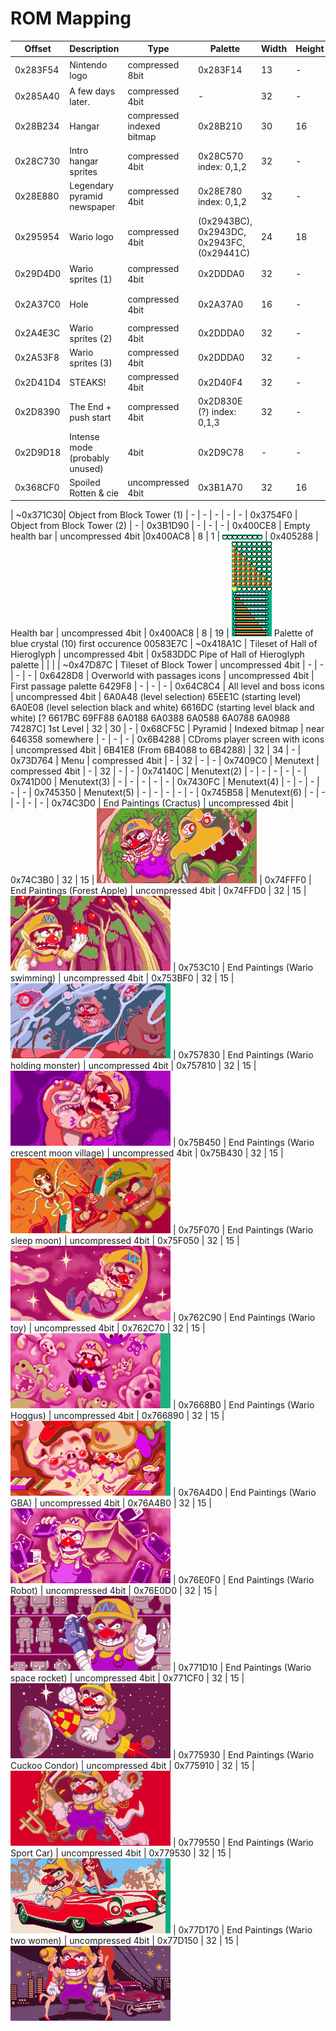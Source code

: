 # ROM Mapping

| Offset   | Description | Type | Palette | Width | Height | Image
| -------- | ----------- | ---- | ------- | ----- | ------ | -----
| 0x283F54 | Nintendo logo | compressed 8bit | 0x283F14 | 13 | - | ![Image](/images/rom-mapping/Nintendo-Logo.png)
| 0x285A40 | A few days later. | compressed 4bit | - | 32 | - | ![Image](/images/rom-mapping/A-Few-Days-Later.png)
| 0x28B234 | Hangar | compressed indexed bitmap | 0x28B210 | 30 | 16 | ![Image](/images/rom-mapping/Compressed-Hangar.png)
| 0x28C730 | Intro hangar sprites | compressed 4bit | 0x28C570 index: 0,1,2 | 32 | - | ![Image](/images/rom-mapping/Intro-Hangar-Sprites.png)
| 0x28E880 | Legendary pyramid newspaper | compressed 4bit | 0x28E780 index: 0,1,2 | 32 | - | ![Image](/images/rom-mapping/Legendary-Pyramid-Newspaper.png)
| 0x295954 | Wario logo | compressed 4bit | (0x2943BC), 0x2943DC, 0x2943FC, (0x29441C) | 24 | 18 | ![Image](/images/rom-mapping/Compressed-Wario-Logo.png)
| 0x29D4D0 | Wario sprites (1) | compressed 4bit | 0x2DDDA0 | 32 | -| ![Image](/images/rom-mapping/Wario-Sprites-1.png)
| 0x2A37C0 | Hole | compressed 4bit | 0x2A37A0 | 16 | - | ![Image](/images/rom-mapping/Hole.png)
| 0x2A4E3C | Wario sprites (2) | compressed 4bit | 0x2DDDA0 | 32 | - | -
| 0x2A53F8 | Wario sprites (3) | compressed 4bit | 0x2DDDA0 | 32 | - | -
| 0x2D41D4 | STEAKS! | compressed 4bit | 0x2D40F4 | 32 | - | -
| 0x2D8390 | The End + push start | compressed 4bit | 0x2D830E (?) index: 0,1,3 | 32 | - | -
| 0x2D9D18 | Intense mode (probably unused) | 4bit | 0x2D9C78 | - | - | -
| 0x368CF0 | Spoiled Rotten & cie | uncompressed 4bit | 0x3B1A70 | 32 | 16 | ![Image](/images/rom-mapping/Spoiled-Rotten-1.png)

| ~0x371C30| Object from Block Tower (1) | - | - | - | - | -
| 0x3754F0 | Object from Block Tower (2) | - | 0x3B1D90 | - | - | -
| 0x400CE8 | Empty health bar |  uncompressed 4bit |0x400AC8 | 8 | 1 | ![Image](/images/rom-mapping/Empty-Health.png)
| 0x405288 | Health bar | uncompressed 4bit | 0x400AC8 | 8 | 19 | ![Image](/images/rom-mapping/Health-Bar.png)
Palette of blue crystal (10) first occurence 00583E7C
| ~0x418A1C | Tileset of Hall of Hieroglyph | uncompressed 4bit | 0x583DDC Pipe of Hall of Hieroglyph palette | | |
| ~0x47D87C | Tileset of Block Tower | uncompressed 4bit | - | - | - | -
| 0x6428D8 | Overworld with passages icons | uncompressed 4bit | First passage palette 6429F8 | - | - | -
| 0x64C8C4 | All level and boss icons | uncompressed 4bit | 6A0A48 (level selection) 65EE1C (starting level) 6A0E08 (level selection black and white) 6616DC (starting level black and white) [? 6617BC 69FF88 6A0188 6A0388 6A0588 6A0788 6A0988 74287C] 1st Level  | 32 | 30 | -
| 0x68CF5C | Pyramid | Indexed bitmap | near 646358 somewhere | - | - | -
| 0x6B4288 | CDroms player screen with icons | uncompressed 4bit | 6B41E8 (From 6B4088 to 6B4288) | 32 | 34 | -
| 0x73D764 | Menu | compressed 4bit | - | 32 | - | -
| 0x7409C0 | Menutext | compressed 4bit | - | 32 | - | -
| 0x74140C | Menutext(2) | - | - | - | - | -
| 0x741D00 | Menutext(3) | - | - | - | - | -
| 0x7430FC | Menutext(4) | - | - | - | - | -
| 0x745350 | Menutext(5) | - | - | - | - | -
| 0x745B58 | Menutext(6) | - | - | - | - | -
| 0x74C3D0 | End Paintings (Cractus) | uncompressed 4bit | 0x74C3B0 | 32 | 15 | ![Image](/images/rom-mapping/End-Painting-Wario-Cractus.png)
| 0x74FFF0 | End Paintings (Forest Apple) | uncompressed 4bit | 0x74FFD0 | 32 | 15 | ![Image](/images/rom-mapping/End-Painting-Wario-Forest-Apple.png)
| 0x753C10 | End Paintings (Wario swimming) | uncompressed 4bit | 0x753BF0 | 32 | 15 | ![Image](/images/rom-mapping/End-Painting-Wario-Swimming.png)
| 0x757830 | End Paintings (Wario holding monster) | uncompressed 4bit | 0x757810 | 32 | 15 | ![Image](/images/rom-mapping/End-Painting-Wario-Holding-Monster.png)
| 0x75B450 | End Paintings (Wario crescent moon village) | uncompressed 4bit | 0x75B430 | 32 | 15 | ![Image](/images/rom-mapping/End-Painting-Wario-Crescent-Moon-Village.png)
| 0x75F070 | End Paintings (Wario sleep moon) | uncompressed 4bit | 0x75F050 | 32 | 15 | ![Image](/images/rom-mapping/End-Painting-Wario-Sleep-Moon.png)
| 0x762C90 | End Paintings (Wario toy) | uncompressed 4bit | 0x762C70 | 32 | 15 | ![Image](/images/rom-mapping/End-Painting-Wario-Toy.png)
| 0x7668B0 | End Paintings (Wario Hoggus) | uncompressed 4bit | 0x766890 | 32 | 15 | ![Image](/images/rom-mapping/End-Painting-Wario-Hoggus.png)
| 0x76A4D0 | End Paintings (Wario GBA) | uncompressed 4bit | 0x76A4B0 | 32 | 15 | ![Image](/images/rom-mapping/End-Painting-Wario-GBA.png)
| 0x76E0F0 | End Paintings (Wario Robot) | uncompressed 4bit | 0x76E0D0 | 32 | 15 | ![Image](/images/rom-mapping/End-Painting-Wario-Robot.png)
| 0x771D10 | End Paintings (Wario space rocket) | uncompressed 4bit | 0x771CF0 | 32 | 15 | ![Image](/images/rom-mapping/End-Painting-Wario-Space-Rocket.png)
| 0x775930 | End Paintings (Wario Cuckoo Condor) | uncompressed 4bit | 0x775910 | 32 | 15 | ![Image](/images/rom-mapping/End-Painting-Wario-Cuckoo-Condor.png)
| 0x779550 | End Paintings (Wario Sport Car) | uncompressed 4bit | 0x779530 | 32 | 15 | ![Image](/images/rom-mapping/End-Painting-Wario-Sport-Car.png)
| 0x77D170 | End Paintings (Wario two women) | uncompressed 4bit | 0x77D150 | 32 | 15 | ![Image](/images/rom-mapping/End-Painting-Wario-Two-Women.png)